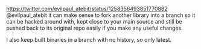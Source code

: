 https://twitter.com/evilpaul_atebit/status/1258356493851770882 @evilpaul_atebit it can make sense to fork another library into a branch so it can be hacked around with, kept close to your main source and still be pushed back to its original repo easily if you make any useful changes.

I also keep built binaries in a branch with no history, so only latest.